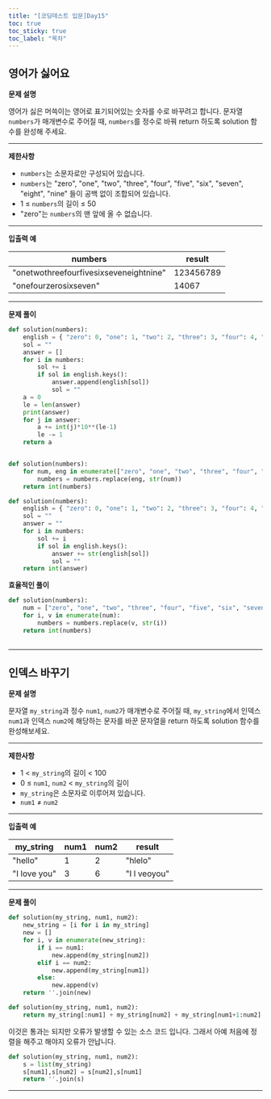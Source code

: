 ```yaml
---
title: "[코딩테스트 입문]Day15"
toc: true
toc_sticky: true
toc_label: "목차"
---
```


## 영어가 싫어요

**문제 설명**

영어가 싫은 머쓱이는 영어로 표기되어있는 숫자를 수로 바꾸려고 합니다. 문자열 `numbers`가 매개변수로 주어질 때, `numbers`를 정수로 바꿔 return 하도록 solution 함수를 완성해 주세요.

------

**제한사항**

- `numbers`는 소문자로만 구성되어 있습니다.
- `numbers`는 "zero", "one", "two", "three", "four", "five", "six", "seven", "eight", "nine" 들이 공백 없이 조합되어 있습니다.
- 1 ≤ `numbers`의 길이 ≤ 50
- "zero"는 `numbers`의 맨 앞에 올 수 없습니다.

------

**입출력 예**

| numbers                                | result    |
| -------------------------------------- | --------- |
| "onetwothreefourfivesixseveneightnine" | 123456789 |
| "onefourzerosixseven"                  | 14067     |

---

**문제 풀이**

```python
def solution(numbers):
    english = { "zero": 0, "one": 1, "two": 2, "three": 3, "four": 4, "five": 5, "six": 6, "seven": 7, "eight": 8, "nine": 9}
    sol = ""
    answer = []
    for i in numbers:
        sol += i
        if sol in english.keys():
            answer.append(english[sol])
            sol = ""
    a = 0
    le = len(answer)
    print(answer)
    for j in answer:
        a += int(j)*10**(le-1)
        le -= 1
    return a
```

```python

def solution(numbers):
    for num, eng in enumerate(["zero", "one", "two", "three", "four", "five", "six", "seven", "eight", "nine"]):
        numbers = numbers.replace(eng, str(num))
    return int(numbers)
```

```python
def solution(numbers):
    english = { "zero": 0, "one": 1, "two": 2, "three": 3, "four": 4, "five": 5, "six": 6, "seven": 7, "eight": 8, "nine": 9}
    sol = ""
    answer = ""
    for i in numbers:
        sol += i
        if sol in english.keys():
            answer += str(english[sol])
            sol = ""
    return int(answer)
```



**효율적인 풀이**

```python
def solution(numbers):
    num = ["zero", "one", "two", "three", "four", "five", "six", "seven", "eight", "nine"]
    for i, v in enumerate(num):
        numbers = numbers.replace(v, str(i))
    return int(numbers)
        
```

---

## 인덱스 바꾸기

**문제 설명**

문자열 `my_string`과 정수 `num1`, `num2`가 매개변수로 주어질 때, `my_string`에서 인덱스 `num1`과 인덱스 `num2`에 해당하는 문자를 바꾼 문자열을 return 하도록 solution 함수를 완성해보세요.

------

**제한사항**

- 1 < `my_string`의 길이 < 100
- 0 ≤ `num1`, `num2` < `my_string`의 길이
- `my_string`은 소문자로 이루어져 있습니다.
- `num1` ≠ `num2`

------

**입출력 예**

| my_string    | num1 | num2 | result       |
| ------------ | ---- | ---- | ------------ |
| "hello"      | 1    | 2    | "hlelo"      |
| "I love you" | 3    | 6    | "I l veoyou" |

---

**문제 풀이**

```python
def solution(my_string, num1, num2):
    new_string = [i for i in my_string]
    new = []
    for i, v in enumerate(new_string):
        if i == num1:
            new.append(my_string[num2])
        elif i == num2:
            new.append(my_string[num1])
        else:
            new.append(v)
    return ''.join(new)
```

```python
def solution(my_string, num1, num2):
    return my_string[:num1] + my_string[num2] + my_string[num1+1:num2] + my_string[num1]+ my_string[num2+1:]

```

이것은 통과는 되지만 오류가 발생할 수 있는 소스 코드 입니다. 그래서 아예 처음에  정렬을 해주고 해야지 오류가 안납니다.

```python
def solution(my_string, num1, num2):
    s = list(my_string)
    s[num1],s[num2] = s[num2],s[num1]
    return ''.join(s)
```

---
